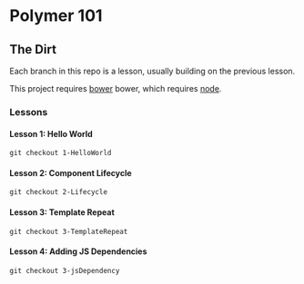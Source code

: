 # Polymer 101 #

## The Dirt ##

Each branch in this repo is a lesson, usually building on  the previous lesson.

This project requires [bower](http://bower.io/) bower, which requires [node](http://nodejs.org/).


### Lessons ####

####  Lesson 1: Hello World ####

```
git checkout 1-HelloWorld
```

####  Lesson 2: Component Lifecycle ####

```
git checkout 2-Lifecycle
```

####  Lesson 3: Template Repeat ####

```
git checkout 3-TemplateRepeat
```

####  Lesson 4: Adding JS Dependencies ####

```
git checkout 3-jsDependency
```
